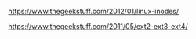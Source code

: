 https://www.thegeekstuff.com/2012/01/linux-inodes/

https://www.thegeekstuff.com/2011/05/ext2-ext3-ext4/